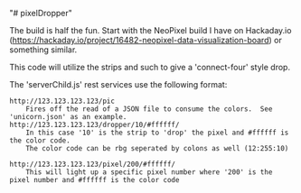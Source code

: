 "# pixelDropper" 

The build is half the fun. Start with the NeoPixel build I have on Hackaday.io (https://hackaday.io/project/16482-neopixel-data-visualization-board) or something similar.

This code will utilize the strips and such to give a 'connect-four' style drop.

The 'serverChild.js' rest services use the following format:

    http://123.123.123.123/pic
        Fires off the read of a JSON file to consume the colors.  See 'unicorn.json' as an example.
    http://123.123.123.123/dropper/10/#ffffff/
        In this case '10' is the strip to 'drop' the pixel and #ffffff is the color code.
        The color code can be rbg seperated by colons as well (12:255:10)

    http://123.123.123.123/pixel/200/#ffffff/
        This will light up a specific pixel number where '200' is the pixel number and #ffffff is the color code

